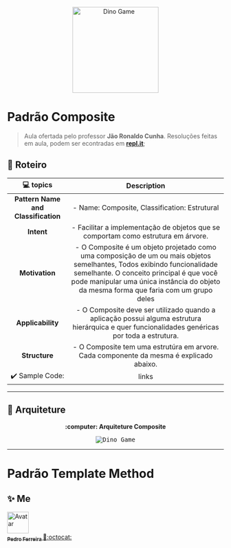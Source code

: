 <p align="center">
  <img alt="Dino Game" src="#" width="200px"/>
<p>


# Padrão Composite

> Aula ofertada pelo professor **Jão Ronaldo Cunha**. Resoluções feitas em aula, podem ser econtradas em **[repl.it](https://repl.it/@JoaoRonaldo/)**;  

## :memo: **Roteiro**

<div align="center">

|     :computer: topics                                   |     Description    |
|      :---:                                              |      :---:         |
| **Pattern Name and Classification** | - Name: Composite, Classification: Estrutural|
| **Intent** |- Facilitar a implementação de objetos que se comportam como estrutura em  árvore.  |
| **Motivation** |- O Composite é um objeto projetado como uma composição de um ou mais objetos semelhantes, Todos exibindo funcionalidade semelhante. O conceito principal é que você pode manipular uma única instância do objeto da mesma forma que faria com um grupo deles|
| **Applicability** | - O Composite deve ser utilizado quando a aplicação possui alguma estrutura hierárquica e quer funcionalidades genéricas por toda a estrutura.|
| **Structure** | - O Composite tem uma estrutúra em arvore. Cada componente da mesma é explicado abaixo. |
|:heavy_check_mark:   Sample Code:    |links|

</div>

---

## :movie_camera: **Arquiteture**

<p align="center"><b> :computer: Arquiteture Composite </b>

<p align="center">
  <kbd><img alt="Dino Game" src="#"/></kbd>
<p>

---

 # Padrão Template Method
 
## ✨ Me

<a href="https:https://github.com/PF-Henrique/">
  <img src="https://avatars1.githubusercontent.com/u/48561196?s=460&u=5b39cdc8c6d447868ca0caac900f1ee7a1793962&v=4" width= "50px;" height= "50px;" alt="Avatar"/>
  <br />
 <sub>
  <b>
    Pedro Ferreira
  </b>
</sub>
</a> 
<a href="<a href="https:https://github.com/PF-Henrique/" title="ProductHunt">🚀:octocat:</a>
<br />
